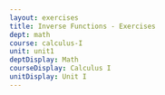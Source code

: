```yaml
---
layout: exercises
title: Inverse Functions - Exercises
dept: math
course: calculus-I
unit: unit1
deptDisplay: Math
courseDisplay: Calculus I
unitDisplay: Unit I
---
```


